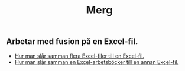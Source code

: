 ﻿---
title: Merg
second_title: Aspose.Cells Cloud Documen
type: docs
url: /sv/merge/
keywords: Working with merger on an Excel file
description: Aspose.Cells Cloud REST API stöd för att arbeta med fusion på en Excel-fil. SDK stöder olika utvecklingsspråk. De inkluderar Android, C#, Go, Java, NodeJS, Perl, PHP, Python, Ruby och swift
weight: 32
kwords: Excel, Office Cloud, REST API, Spreadsheet, PDF, CSV, Json, Markdwon, Merge
---
## Arbetar med fusion på en Excel-fil.

- [Hur man slår samman flera Excel-filer till en Excel-fil.](/cells/sv/merge/multi-files/)
- [Hur man slår samman en Excel-arbetsböcker till en annan Excel-fil.](/cells/sv/workbook/merge/)
